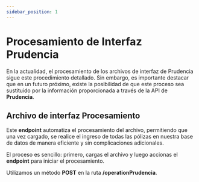 ```yaml
---
sidebar_position: 1
---
```

# Procesamiento de Interfaz Prudencia

En la actualidad, el procesamiento de los archivos de interfaz de Prudencia sigue este procedimiento detallado. Sin embargo, es importante destacar que en un futuro próximo, existe la posibilidad de que este proceso sea sustituido por la información proporcionada a través de la API de **Prudencia**. 

## Archivo de interfaz Procesamiento

Este **endpoint** automatiza el procesamiento del archivo, permitiendo que una vez cargado, se realice el ingreso de todas las pólizas en nuestra base de datos de manera eficiente y sin complicaciones adicionales.

El proceso es sencillo: primero, cargas el archivo y luego accionas el **endpoint** para iniciar el procesamiento.

 Utilizamos un método **POST** en la ruta **/operationPrudencia**.

